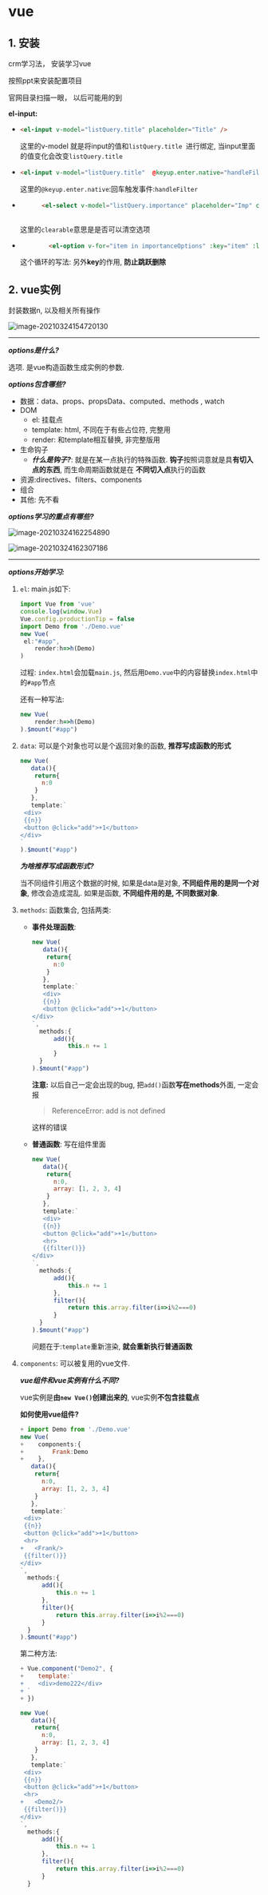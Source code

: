 # vue

## 1. 安装

crm学习法， 安装学习vue

按照ppt来安装配置项目

官网目录扫描一眼， 以后可能用的到

**el-input:**

* ```html
  <el-input v-model="listQuery.title" placeholder="Title" />
  ```

  这里的v-model 就是将input的值和`listQuery.title `进行绑定, 当input里面的值变化会改变`listQuery.title `

* ```html
  <el-input v-model="listQuery.title"  @keyup.enter.native="handleFilter" />
  ```

  这里的`@keyup.enter.native`:回车触发事件:`handleFilter`

* ```html
        <el-select v-model="listQuery.importance" placeholder="Imp" clearable >
    
  ```

  这里的`clearable`意思是是否可以清空选项

* ```html
          <el-option v-for="item in importanceOptions" :key="item" :label="item" :value="item" />
  ```

  这个循环的写法: 另外**key**的作用, **防止跳跃删除**

## 2. vue实例

封装数据n, 以及相关所有操作

![image-20210324154720130](https://i.loli.net/2021/03/24/OybqzpnGHle36Kr.png)

****

***options是什么?***

选项. 是vue构造函数生成实例的参数.

***options包含哪些?***

* 数据：data、props、propsData、computed、methods , watch
* DOM
  * el: 挂载点
  * template: html, 不同在于有些占位符, 完整用
  * render: 和template相互替换, 非完整版用
* 生命钩子
  * ***什么是钩子?***: 就是在某一点执行的特殊函数. **钩子**按照词意就是具**有切入点的东西**, 而生命周期函数就是在  **不同切入点**执行的函数
* 资源:directives、filters、components
* 组合
* 其他: 先不看

***options学习的重点有哪些?***

![image-20210324162254890](https://i.loli.net/2021/03/24/cSIQZMVqByx4b83.png)

![image-20210324162307186](https://i.loli.net/2021/03/24/UafpRvirhYmLkbD.png)

****

***options开始学习:***

1. `el`: main.js如下:

   ```js
   import Vue from 'vue'
   console.log(window.Vue)
   Vue.config.productionTip = false
   import Demo from './Demo.vue'
   new Vue(
   	el:"#app",
       render:h=>h(Demo)
   )
   ```

   过程: `index.html`会加载`main.js`, 然后用`Demo.vue`中的内容替换`index.html`中的`#app`节点

   还有一种写法:

   ```js
   new Vue(
       render:h=>h(Demo)
   ).$mount("#app")
   ```

2. `data`: 可以是个对象也可以是个返回对象的函数, **推荐写成函数的形式**

   ```js
   new Vue(
      data(){
       return{
         n:0
       }
      },
      template:`
   	<div>
   	{{n}}
   	<button @click="add">+1</button>
   </div>
   `    
   ).$mount("#app")
   ```

   ***为啥推荐写成函数形式?***

   当不同组件引用这个数据的时候, 如果是data是对象, **不同组件用的是同一个对象**, 修改会造成混乱. 如果是函数, **不同组件用的是, 不同数据对象**.

3. `methods`: 函数集合, 包括两类:

   * **事件处理函数**:

     ```js
     new Vue(
        data(){
         return{
           n:0
         }
        },
        template:`
     	<div>
     	{{n}}
     	<button @click="add">+1</button>
     </div>
     `,
       methods:{
           add(){
               this.n += 1
           }
       }
     ).$mount("#app")
     ```

     **注意:** 以后自己一定会出现的bug, 把`add()`函数**写在methods**外面, 一定会报

     > ReferenceError: add is not defined

     这样的错误

   * **普通函数**: 写在组件里面

     ```js
     new Vue(
        data(){
         return{
           n:0, 
           array: [1, 2, 3, 4]
         }
        },
        template:`
     	<div>
     	{{n}}
     	<button @click="add">+1</button>
     	<hr>
     	{{filter()}}
     </div>
     `,
       methods:{
           add(){
               this.n += 1
           },
           filter(){
               return this.array.filter(i=>i%2===0)
           }    
       }
     ).$mount("#app")
     ```

     问题在于:`template`重新渲染, **就会重新执行普通函数**

     

4. `components`: 可以被复用的vue文件. 

   ***vue组件和vue实例有什么不同?***

   vue实例是**由`new Vue()`创建出来的**, vue实例**不包含挂载点**

   **如何使用vue组件?**

   ```js
   + import Demo from './Demo.vue'
   new Vue(
   +    components:{
   +    	Frank:Demo
   +    },
      data(){
       return{
         n:0, 
         array: [1, 2, 3, 4]
       }
      },
      template:`
   	<div>
   	{{n}}
   	<button @click="add">+1</button>
   	<hr>
   +   <Frank/>
   	{{filter()}}
   </div>
   `,
     methods:{
         add(){
             this.n += 1
         },
         filter(){
             return this.array.filter(i=>i%2===0)
         }    
     }
   ).$mount("#app")
   ```

   第二种方法:

   ```js
   + Vue.component("Demo2", {
   +    template:`
   +	<div>demo222</div>
   + `
   + })
   
   new Vue(
      data(){
       return{
         n:0, 
         array: [1, 2, 3, 4]
       }
      },
      template:`
   	<div>
   	{{n}}
   	<button @click="add">+1</button>
   	<hr>
   +   <Demo2/>
   	{{filter()}}
   </div>
   `,
     methods:{
         add(){
             this.n += 1
         },
         filter(){
             return this.array.filter(i=>i%2===0)
         }    
     }
   ```

   

   